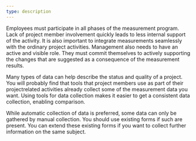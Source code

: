 ```yaml
---
type: description
---
```

Employees must participate in all phases of the measurement program. Lack of project member involvement quickly leads to less internal support of the activity. It is also important to integrate measurements seamlessly with the ordinary project activities. Management also needs to have an active and visible role. They must commit themselves to actively supporting the changes that are suggested as a consequence of the measurement results.

Many types of data can help describe the status and quality of a project. You will probably find that tools that project members use as part of their project­related activities already collect some of the measurement data you want. Using tools for data collection makes it easier to get a consistent data collection, enabling comparison. 

While automatic collection of data is preferred, some data can only be gathered by manual collection. You should use existing forms if such are present. You can extend these existing forms if you want to collect further information on the same subject.